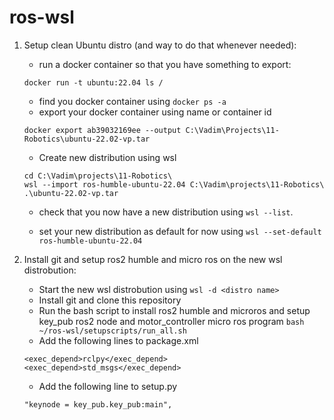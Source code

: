 # ros-wsl

1. Setup clean Ubuntu distro (and way to do that whenever needed):
    - run a docker container so that you have something to export:
    ```
    docker run -t ubuntu:22.04 ls /
    ```
    - find you docker container using `docker ps -a`
    - export your docker container using name or container id
    ```
    docker export ab39032169ee --output C:\Vadim\Projects\11-Robotics\ubuntu-22.02-vp.tar
    ```
    - Create new distribution using wsl
    ```
    cd C:\Vadim\projects\11-Robotics\
    wsl --import ros-humble-ubuntu-22.04 C:\Vadim\projects\11-Robotics\ .\ubuntu-22.02-vp.tar 
    ```
    - check that you now have a new distribution using `wsl --list`.  

    - set your new distribution as default for now
    using `wsl --set-default ros-humble-ubuntu-22.04`

2. Install git and setup ros2 humble and micro ros on the new wsl distrobution:
    - Start the new wsl distrobution using `wsl -d <distro name>`
    - Install git and clone this repository
    - Run the bash script to install ros2 humble and microros and setup key_pub ros2 node and motor_controller micro ros program `bash ~/ros-wsl/setupscripts/run_all.sh`
    - Add the following lines to package.xml
    ```
    <exec_depend>rclpy</exec_depend>
    <exec_depend>std_msgs</exec_depend>
    ```
    - Add the following line to setup.py
    ```
    "keynode = key_pub.key_pub:main",
    ```
